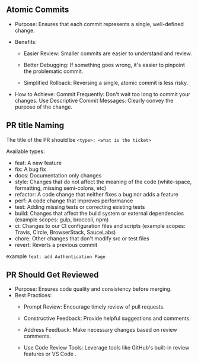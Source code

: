 ## Atomic Commits
* Purpose: Ensures that each commit represents a single, well-defined change.

* Benefits:

  - Easier Review: Smaller commits are easier to understand and review.

  - Better Debugging: If something goes wrong, it's easier to pinpoint the problematic commit.

  - Simplified Rollback: Reversing a single, atomic commit is less risky.

* How to Achieve:
Commit Frequently: Don't wait too long to commit your changes.
Use Descriptive Commit Messages: Clearly convey the purpose of the change.

## PR title Naming
The title of the PR should be `<type>: <what is the ticket>`

Available types:
 - feat: A new feature
 - fix: A bug fix
 - docs: Documentation only changes
 - style: Changes that do not affect the meaning of the code (white-space, formatting, missing semi-colons, etc)
 - refactor: A code change that neither fixes a bug nor adds a feature
 - perf: A code change that improves performance
 - test: Adding missing tests or correcting existing tests
 - build: Changes that affect the build system or external dependencies (example scopes: gulp, broccoli, npm)
 - ci: Changes to our CI configuration files and scripts (example scopes: Travis, Circle, BrowserStack, SauceLabs)
 - chore: Other changes that don't modify src or test files
 - revert: Reverts a previous commit

example 
`feat: add Authentication Page`



## PR Should Get Reviewed
* Purpose: Ensures code quality and consistency before merging.
* Best Practices:
  - Prompt Review: Encourage timely review of pull requests.
  
  - Constructive Feedback: Provide helpful suggestions and comments.
  
  - Address Feedback: Make necessary changes based on review comments.
  
  - Use Code Review Tools: Leverage tools like GitHub's built-in review features or VS Code .
